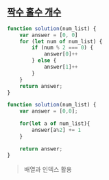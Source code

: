 ## <a href='https://school.programmers.co.kr/learn/courses/30/lessons/120824'>짝수 홀수 개수</a>

```js
function solution(num_list) {
    var answer = [0, 0]
    for (let num of num_list) {
        if (num % 2 === 0) {
            answer[0]++
        } else {
            answer[1]++
        }
    }
    return answer;
}
```

```js
function solution(num_list) {
    var answer = [0,0];

    for(let a of num_list){
        answer[a%2] += 1
    }

    return answer;
}
```

> 배열과 인덱스 활용